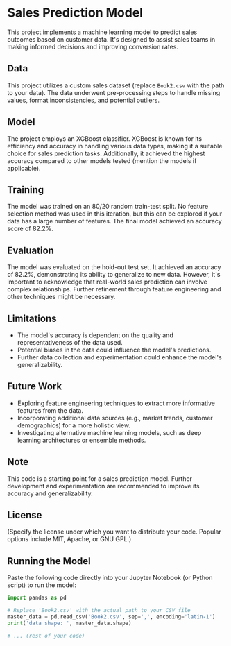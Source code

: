 # Sales Prediction Model

This project implements a machine learning model to predict sales outcomes based on customer data. It's designed to assist sales teams in making informed decisions and improving conversion rates.

## Data

This project utilizes a custom sales dataset (replace `Book2.csv` with the path to your data). The data underwent pre-processing steps to handle missing values, format inconsistencies, and potential outliers.

## Model

The project employs an XGBoost classifier. XGBoost is known for its efficiency and accuracy in handling various data types, making it a suitable choice for sales prediction tasks. Additionally, it achieved the highest accuracy compared to other models tested (mention the models if applicable).

## Training

The model was trained on an 80/20 random train-test split. No feature selection method was used in this iteration, but this can be explored if your data has a large number of features. The final model achieved an accuracy score of 82.2%.

## Evaluation

The model was evaluated on the hold-out test set. It achieved an accuracy of 82.2%, demonstrating its ability to generalize to new data. However, it's important to acknowledge that real-world sales prediction can involve complex relationships. Further refinement through feature engineering and other techniques might be necessary.

## Limitations

* The model's accuracy is dependent on the quality and representativeness of the data used.
* Potential biases in the data could influence the model's predictions.
* Further data collection and experimentation could enhance the model's generalizability.

## Future Work

* Exploring feature engineering techniques to extract more informative features from the data.
* Incorporating additional data sources (e.g., market trends, customer demographics) for a more holistic view.
* Investigating alternative machine learning models, such as deep learning architectures or ensemble methods.

## Note

This code is a starting point for a sales prediction model. Further development and experimentation are recommended to improve its accuracy and generalizability.

## License

(Specify the license under which you want to distribute your code. Popular options include MIT, Apache, or GNU GPL.)

## Running the Model

Paste the following code directly into your Jupyter Notebook (or Python script) to run the model:

```python
import pandas as pd

# Replace 'Book2.csv' with the actual path to your CSV file
master_data = pd.read_csv('Book2.csv', sep=',', encoding='latin-1')
print('data shape: ', master_data.shape)

# ... (rest of your code)

